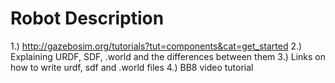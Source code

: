 # Robot Description

1.) http://gazebosim.org/tutorials?tut=components&cat=get_started
2.) Explaining URDF, SDF, .world and the differences between them
3.) Links on how to write urdf, sdf and .world files
4.) BB8 video tutorial 